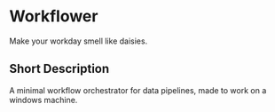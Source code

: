 # Workflower

Make your workday smell like daisies.

## Short Description

A minimal workflow orchestrator for data pipelines, made to work on a windows machine.
